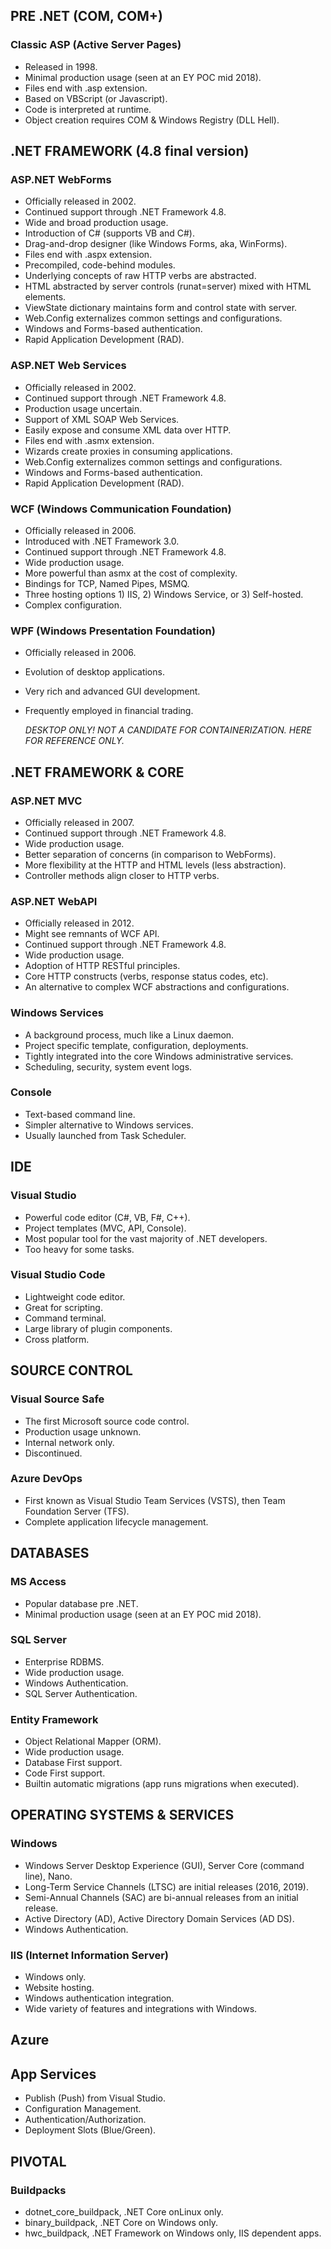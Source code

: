 ## PRE .NET (COM, COM+)

### Classic ASP (Active Server Pages)

- Released in 1998.
- Minimal production usage (seen at an EY POC mid 2018).
- Files end with .asp extension.
- Based on VBScript (or Javascript).
- Code is interpreted at runtime.
- Object creation requires COM & Windows Registry (DLL Hell).

## .NET FRAMEWORK (4.8 final version)

### ASP.NET WebForms

- Officially released in 2002.
- Continued support through .NET Framework 4.8.
- Wide and broad production usage.
- Introduction of C# (supports VB and C#).
- Drag-and-drop designer (like Windows Forms, aka, WinForms).
- Files end with .aspx extension.
- Precompiled, code-behind modules.
- Underlying concepts of raw HTTP verbs are abstracted.
- HTML abstracted by server controls (runat=server) mixed with HTML elements.
- ViewState dictionary maintains form and control state with server.
- Web.Config externalizes common settings and configurations.
- Windows and Forms-based authentication.
- Rapid Application Development (RAD).

### ASP.NET Web Services

- Officially released in 2002.
- Continued support through .NET Framework 4.8.
- Production usage uncertain.
- Support of XML SOAP Web Services.
- Easily expose and consume XML data over HTTP.
- Files end with .asmx extension.
- Wizards create proxies in consuming applications.
- Web.Config externalizes common settings and configurations.
- Windows and Forms-based authentication.
- Rapid Application Development (RAD).

### WCF (Windows Communication Foundation)

- Officially released in 2006.
- Introduced with .NET Framework 3.0.
- Continued support through .NET Framework 4.8.
- Wide production usage.
- More powerful than asmx at the cost of complexity.
- Bindings for TCP, Named Pipes, MSMQ.
- Three hosting options 1) IIS, 2) Windows Service, or 3) Self-hosted.
- Complex configuration.

### WPF (Windows Presentation Foundation)

- Officially released in 2006.
- Evolution of desktop applications.
- Very rich and advanced GUI development.
- Frequently employed in financial trading.

	*DESKTOP ONLY! NOT A CANDIDATE FOR CONTAINERIZATION. HERE FOR REFERENCE ONLY.*

## .NET FRAMEWORK & CORE

### ASP.NET MVC

- Officially released in 2007.
- Continued support through .NET Framework 4.8.
- Wide production usage.
- Better separation of concerns (in comparison to WebForms).
- More flexibility at the HTTP and HTML levels (less abstraction).
- Controller methods align closer to HTTP verbs.

### ASP.NET WebAPI

- Officially released in 2012.
- Might see remnants of WCF API.
- Continued support through .NET Framework 4.8.
- Wide production usage.
- Adoption of HTTP RESTful principles.
- Core HTTP constructs (verbs, response status codes, etc).
- An alternative to complex WCF abstractions and configurations.

### Windows Services

- A background process, much like a Linux daemon.
- Project specific template, configuration, deployments.
- Tightly integrated into the core Windows administrative services.
- Scheduling, security, system event logs.

### Console

- Text-based command line.
- Simpler alternative to Windows services.
- Usually launched from Task Scheduler.

## IDE

### Visual Studio

- Powerful code editor (C#, VB, F#, C++).
- Project templates (MVC, API, Console).
- Most popular tool for the vast majority of .NET developers.
- Too heavy for some tasks.

### Visual Studio Code

- Lightweight code editor.
- Great for scripting.
- Command terminal.
- Large library of plugin components.
- Cross platform.

## SOURCE CONTROL

### Visual Source Safe

- The first Microsoft source code control.
- Production usage unknown.
- Internal network only.
- Discontinued.

### Azure DevOps

- First known as Visual Studio Team Services (VSTS), then Team Foundation Server (TFS).
- Complete application lifecycle management.

## DATABASES

### MS Access

- Popular database pre .NET.
- Minimal production usage (seen at an EY POC mid 2018).

### SQL Server

- Enterprise RDBMS.
- Wide production usage.
- Windows Authentication.
- SQL Server Authentication.

### Entity Framework

- Object Relational Mapper (ORM).
- Wide production usage.
- Database First support.
- Code First support.
- Builtin automatic migrations (app runs migrations when executed).

## OPERATING SYSTEMS & SERVICES

### Windows

- Windows Server Desktop Experience (GUI), Server Core (command line), Nano.
- Long-Term Service Channels (LTSC) are initial releases (2016, 2019).
- Semi-Annual Channels (SAC) are bi-annual releases from an initial release.
- Active Directory (AD), Active Directory Domain Services (AD DS).
- Windows Authentication.

### IIS (Internet Information Server)

- Windows only.
- Website hosting.
- Windows authentication integration.
- Wide variety of features and integrations with Windows.

## Azure

## App Services

- Publish (Push) from Visual Studio.
- Configuration Management.
- Authentication/Authorization.
- Deployment Slots (Blue/Green).

## PIVOTAL

### Buildpacks

- dotnet_core_buildpack, .NET Core onLinux only.
- binary_buildpack, .NET Core on Windows only.
- hwc_buildpack, .NET Framework on Windows only, IIS dependent apps.
